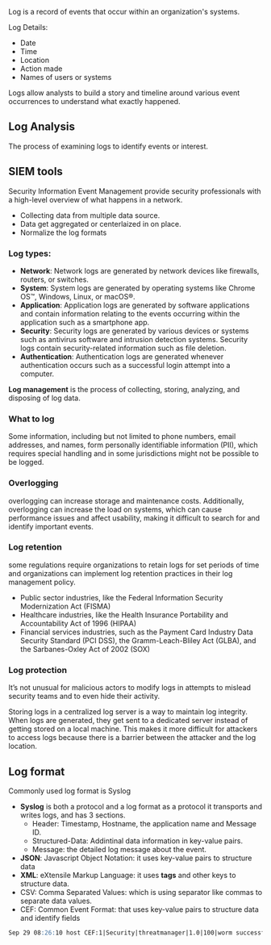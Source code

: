 Log is a record of events that occur within an organization's systems.

Log Details:
- Date
- Time
- Location
- Action made
- Names of users or systems

Logs allow analysts to build a story and timeline around various event occurrences to understand what exactly happened.

## Log Analysis
The process of examining logs to identify events or interest.

## SIEM tools
Security Information Event Management provide security professionals with a high-level overview of what happens in a network.

- Collecting data from multiple data source.
- Data get aggregated or centerlaized in on place.
- Normalize the log formats

### Log types:
- **Network**: Network logs are generated by network devices like firewalls, routers, or switches.
- **System**: System logs are generated by operating systems like Chrome OS™, Windows, Linux, or macOS®. 
- **Application**: Application logs are generated by software applications and contain information relating to the events occurring within the application such as a smartphone app.
- **Security**: Security logs are generated by various devices or systems such as antivirus software and intrusion detection systems. Security logs contain security-related information such as file deletion.
- **Authentication**: Authentication logs are generated whenever authentication occurs such as a successful login attempt into a computer.


**Log management** is the process of collecting, storing, analyzing, and disposing of log data.

### **What to log**
Some information, including but not limited to phone numbers, email addresses, and names, form personally identifiable information (PII), which requires special handling and in some jurisdictions might not be possible to be logged.

### **Overlogging**
overlogging can increase storage and maintenance costs. Additionally, overlogging can increase the load on systems, which can cause performance issues and affect usability, making it difficult to search for and identify important events.

### **Log retention**
some regulations require organizations to retain logs for set periods of time and organizations can implement log retention practices in their log management policy.

- Public sector industries, like the Federal Information Security Modernization Act (FISMA)
- Healthcare industries, like the Health Insurance Portability and Accountability Act of 1996 (HIPAA)
- Financial services industries, such as the Payment Card Industry Data Security Standard (PCI DSS), the Gramm-Leach-Bliley Act (GLBA), and the Sarbanes-Oxley Act of 2002 (SOX)

### **Log protection**
It’s not unusual for malicious actors to modify logs in attempts to mislead security teams and to even hide their activity.

Storing logs in a centralized log server is a way to maintain log integrity. When logs are generated, they get sent to a dedicated server instead of getting stored on a local machine. This makes it more difficult for attackers to access logs because there is a barrier between the attacker and the log location.


## Log format
Commonly used log format is Syslog
- **Syslog** is both a protocol and a log format as a protocol it transports and writes logs, and has 3 sections.
	-  Header: Timestamp, Hostname, the application name and Message ID.
	- Structured-Data: Addintinal data information in key-value pairs.
	- Message: the detailed log message about the event.
- **JSON**: Javascript Object Notation: it uses key-value pairs to structure data
- **XML**: eXtensile Markup Language: it uses **tags** and other keys to structure data.
- CSV: Comma Separated Values: which is using separator like commas to separate data values.
- CEF: Common Event Format: that uses key-value pairs to structure data and identify fields
``` md 
Sep 29 08:26:10 host CEF:1|Security|threatmanager|1.0|100|worm successfully stopped|10|src=10.0.0.2 dst=2.1.2.2 spt=1232
```